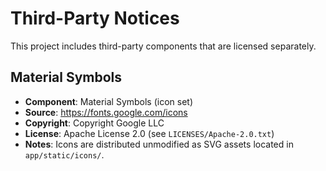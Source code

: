 # Third-Party Notices

This project includes third-party components that are licensed separately.

## Material Symbols

- **Component**: Material Symbols (icon set)
- **Source**: https://fonts.google.com/icons
- **Copyright**: Copyright Google LLC
- **License**: Apache License 2.0 (see `LICENSES/Apache-2.0.txt`)
- **Notes**: Icons are distributed unmodified as SVG assets located in `app/static/icons/`.

